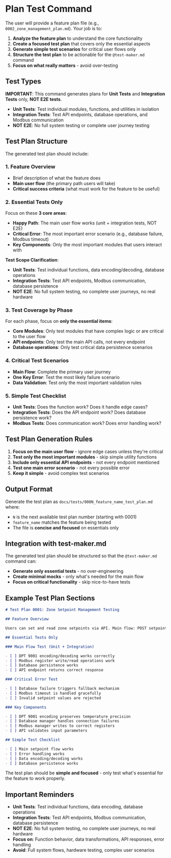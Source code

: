 # Plan Test Command

The user will provide a feature plan file (e.g., `0002_zone_management_plan.md`). Your job is to:

1. **Analyze the feature plan** to understand the core functionality
2. **Create a focused test plan** that covers only the essential aspects
3. **Generate simple test scenarios** for critical user flows only
4. **Structure the test plan** to be actionable for the `@test-maker.md` command
5. **Focus on what really matters** - avoid over-testing

## Test Types

**IMPORTANT**: This command generates plans for **Unit Tests** and **Integration Tests** only, **NOT E2E tests**.

- **Unit Tests**: Test individual modules, functions, and utilities in isolation
- **Integration Tests**: Test API endpoints, database operations, and Modbus communication
- **NOT E2E**: No full system testing or complete user journey testing

## Test Plan Structure

The generated test plan should include:

### 1. **Feature Overview**

- Brief description of what the feature does
- **Main user flow** (the primary path users will take)
- **Critical success criteria** (what must work for the feature to be useful)

### 2. **Essential Tests Only**

Focus on these **3 core areas**:

- **Happy Path**: The main user flow works (unit + integration tests, NOT E2E)
- **Critical Error**: The most important error scenario (e.g., database failure, Modbus timeout)
- **Key Components**: Only the most important modules that users interact with

**Test Scope Clarification**:

- **Unit Tests**: Test individual functions, data encoding/decoding, database operations
- **Integration Tests**: Test API endpoints, Modbus communication, database persistence
- **NOT E2E**: No full system testing, no complete user journeys, no real hardware

### 3. **Test Coverage by Phase**

For each phase, focus on **only the essential items**:

- **Core Modules**: Only test modules that have complex logic or are critical to the user flow
- **API endpoints**: Only test the main API calls, not every endpoint
- **Database operations**: Only test critical data persistence scenarios

### 4. **Critical Test Scenarios**

- **Main Flow**: Complete the primary user journey
- **One Key Error**: Test the most likely failure scenario
- **Data Validation**: Test only the most important validation rules

### 5. **Simple Test Checklist**

- **Unit Tests**: Does the function work? Does it handle edge cases?
- **Integration Tests**: Does the API endpoint work? Does database persistence work?
- **Modbus Tests**: Does communication work? Does error handling work?

## Test Plan Generation Rules

1. **Focus on the main user flow** - ignore edge cases unless they're critical
2. **Test only the most important modules** - skip simple utility functions
3. **Include only essential API endpoints** - not every endpoint mentioned
4. **Test one main error scenario** - not every possible error
5. **Keep it simple** - avoid complex test scenarios

## Output Format

Generate the test plan as `docs/tests/000N_feature_name_test_plan.md` where:

- `N` is the next available test plan number (starting with 0001)
- `feature_name` matches the feature being tested
- The file is **concise and focused** on essentials only

## Integration with test-maker.md

The generated test plan should be structured so that the `@test-maker.md` command can:

- **Generate only essential tests** - no over-engineering
- **Create minimal mocks** - only what's needed for the main flow
- **Focus on critical functionality** - skip nice-to-have tests

## Example Test Plan Sections

```markdown
# Test Plan 0001: Zone Setpoint Management Testing

## Feature Overview

Users can set and read zone setpoints via API. Main flow: POST setpoint → Modbus write → database persistence → GET verification.

## Essential Tests Only

### Main Flow Test (Unit + Integration)

- [ ] DPT 9001 encoding/decoding works correctly
- [ ] Modbus register write/read operations work
- [ ] Database persistence works
- [ ] API endpoint returns correct response

### Critical Error Test

- [ ] Database failure triggers fallback mechanism
- [ ] Modbus timeout is handled gracefully
- [ ] Invalid setpoint values are rejected

### Key Components

- [ ] DPT 9001 encoding preserves temperature precision
- [ ] Database manager handles connection failures
- [ ] Modbus manager writes to correct registers
- [ ] API validates input parameters

## Simple Test Checklist

- [ ] Main setpoint flow works
- [ ] Error handling works
- [ ] Data encoding/decoding works
- [ ] Database persistence works
```

The test plan should be **simple and focused** - only test what's essential for the feature to work properly.

## Important Reminders

- **Unit Tests**: Test individual functions, data encoding, database operations
- **Integration Tests**: Test API endpoints, Modbus communication, database persistence
- **NOT E2E**: No full system testing, no complete user journeys, no real hardware
- **Focus on**: Function behavior, data transformations, API responses, error handling
- **Avoid**: Full system flows, hardware testing, complex user scenarios
